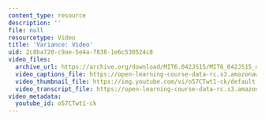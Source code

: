 ```yaml
---
content_type: resource
description: ''
file: null
resourcetype: Video
title: 'Variance: Video'
uid: 2c8ba720-c9ae-5e4a-7838-1e6c530524c8
video_files:
  archive_url: https://archive.org/download/MIT6.042JS15/MIT6_042JS15_deviationvariance_video_ipod.mp4
  video_captions_file: https://open-learning-course-data-rc.s3.amazonaws.com/6-042j-mathematics-for-computer-science-spring-2015/a8770afc5a935a8a9e2a8220f4da2526_o57CTwt1-ck.vtt
  video_thumbnail_file: https://img.youtube.com/vi/o57CTwt1-ck/default.jpg
  video_transcript_file: https://open-learning-course-data-rc.s3.amazonaws.com/6-042j-mathematics-for-computer-science-spring-2015/50b0e53151ed1e490abec02a5b204864_o57CTwt1-ck.pdf
video_metadata:
  youtube_id: o57CTwt1-ck
---
```

